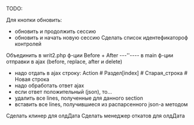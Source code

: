 TODO:

Для кнопки обновить: 
- обновить и продолжить сессию
- обновить и начать новую сессию
Сделать список идентефикатороф контролей 

Объединить в writ2.php ф-ции Before + After
---''---- в main ф-ции отправки в ajax (before, replace, after и delete)

- надо отдать в ajax строку: Action # Раздел[index] # Старая_строка # Новая строка
- надо обработать ответ ajax
- если ответ положительный (json), то...
- удалить все lines, полученные для данного section
- вставить все lines, получившиеся из распарсенного json-a методом

Сделать клинер для олдДата
Сделать менеджер откатов для олдДата